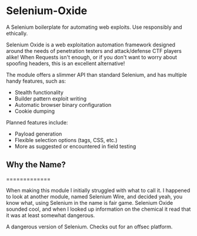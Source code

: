 # Selenium-Oxide
A Selenium boilerplate for automating web exploits. Use responsibly and ethically.

Selenium Oxide is a web exploitation automation framework designed 
around the needs of penetration testers and attack/defense CTF players 
alike! When Requests isn't enough, or if you don't want to worry about 
spoofing headers, this is an excellent alternative!

The module offers a slimmer API than standard Selenium, and has 
multiple handy features, such as:

* Stealth functionality
* Builder pattern exploit writing
* Automatic browser binary configuration
* Cookie dumping

Planned features include:

* Payload generation
* Flexible selection options (tags, CSS, etc.)
* More as suggested or encountered in field testing


## Why the Name?
=============

When making this module I initially struggled with 
what to call it. I happened to look at another module,
named Selenium Wire, and decided yeah, you know what, 
using Selenium in the name is fair game. Selenium Oxide 
sounded cool, and when I looked up information on the 
chemical it read that it was at least somewhat dangerous.

A dangerous version of Selenium. Checks out for an offsec 
platform.